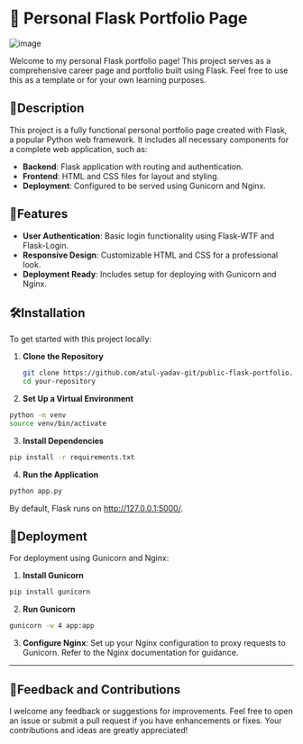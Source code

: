 #  🚀 Personal Flask Portfolio Page   


![image](https://github.com/user-attachments/assets/8c7606a3-8369-4623-8b2f-bb7f19b50d15)

Welcome to my personal Flask portfolio page! This project serves as a comprehensive career page and portfolio built using Flask. Feel free to use this as a template or for your own learning purposes.

## 🎉Description

This project is a fully functional personal portfolio page created with Flask, a popular Python web framework. It includes all necessary components for a complete web application, such as:

- **Backend**: Flask application with routing and authentication.
- **Frontend**: HTML and CSS files for layout and styling.
- **Deployment**: Configured to be served using Gunicorn and Nginx.

## 🌟Features

- **User Authentication**: Basic login functionality using Flask-WTF and Flask-Login.
- **Responsive Design**: Customizable HTML and CSS for a professional look.
- **Deployment Ready**: Includes setup for deploying with Gunicorn and Nginx.

## 🛠️Installation

To get started with this project locally:

1. **Clone the Repository**

   ```bash
   git clone https://github.com/atul-yadav-git/public-flask-portfolio.git
   cd your-repository
   ```
2. **Set Up a Virtual Environment**

```bash
python -m venv
source venv/bin/activate
```
3. **Install Dependencies**

```bash
pip install -r requirements.txt
```
4. **Run the Application**

```bash
python app.py
```
By default, Flask runs on http://127.0.0.1:5000/.

## 📖Deployment
For deployment using Gunicorn and Nginx:

1. **Install Gunicorn**

```bash
pip install gunicorn
```
2. **Run Gunicorn**

```bash
gunicorn -w 4 app:app
```
3. **Configure Nginx**: Set up your Nginx configuration to proxy requests to Gunicorn. Refer to the Nginx documentation for guidance.

---
## 🤝Feedback and Contributions
I welcome any feedback or suggestions for improvements. Feel free to open an issue or submit a pull request if you have enhancements or fixes. Your contributions and ideas are greatly appreciated!
